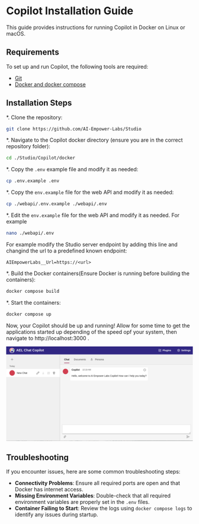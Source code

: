 # Copilot Installation Guide

This guide provides instructions for running Copilot in Docker on Linux or macOS.

## Requirements

To set up and run Copilot, the following tools are required:

- [Git](https://git-scm.com/)
- [Docker and docker compose](https://www.docker.com/)

## Installation Steps

*. Clone the repository:
   ```sh
   git clone https://github.com/AI-Empower-Labs/Studio
   ```
*. Navigate to the Copilot docker directory (ensure you are in the correct repository folder):
   ```sh
   cd ./Studio/Copilot/docker
   ```
*. Copy the `.env` example file and modify it as needed:
   ```sh
   cp .env.example .env
   ```
*. Copy the `env.example` file for the web API and modify it as needed:
   ```sh
   cp ./webapi/.env.example ./webapi/.env
   ```
*. Edit the `env.example` file for the web API and modify it as needed. For example
   ```sh
   nano ./webapi/.env
   ```
   For example modify the Studio server endpoint by adding this line and changind the url to a predefined known endpoint:
   ```
   AIEmpowerLabs__Url=https://<url>
   ```

*. Build the Docker containers(Ensure Docker is running before building the containers):
   ```sh
   docker compose build
   ```
*. Start the containers:
   ```sh
   docker compose up
   ```

Now, your Copilot should be up and running!
Allow for some time to get the applications started up depending of the speed opf your system, then navigate to http://localhost:3000 .

![Copilot](./CoPilot.png)

## Troubleshooting

If you encounter issues, here are some common troubleshooting steps:

- **Connectivity Problems**: Ensure all required ports are open and that Docker has internet access.
- **Missing Environment Variables**: Double-check that all required environment variables are properly set in the `.env` files.
- **Container Failing to Start**: Review the logs using `docker compose logs` to identify any issues during startup.


